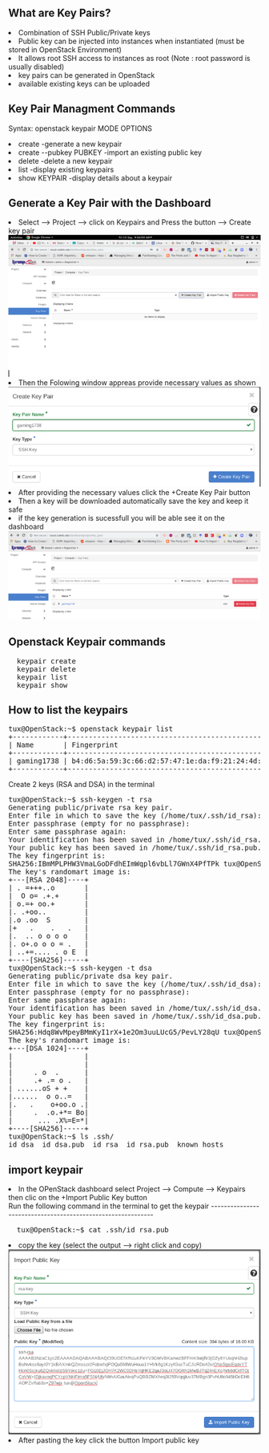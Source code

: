 What are Key Pairs?
-----------------------------------------------
<li>Combination of SSH Public/Private keys </li>
<li>Public key can be injected into instances when instantiated (must be stored in OpenStack Environment) </li>
<li>It allows root SSH access to instances as root (Note : root password is usually disabled) </li>
<li>key pairs can be generated in OpenStack</li>
<li>available existing keys can be uploaded </li>

Key Pair Managment Commands
-----------------------------------------
Syntax: openstack keypair MODE OPTIONS

<li>create -generate a new keypair </li>
<li>create --pubkey PUBKEY -import an existing public key</li>
<li>delete -delete a new keypair </li>
<li>list -display existing keypairs </li>
<li>show KEYPAIR -display details about a keypair </li>

Generate a Key Pair with the Dashboard
-----------------------------------------------
<li> Select --> Project --> click on Keypairs and Press the button --> Create key pair</li>
<img src='https://github.com/blrk/OpenStack-labs.io/blob/master/Screenshot%20from%202019-09-13%2009-36-09.png'>
<li>Then the Folowing window appreas provide necessary values as shown </li>
<img src='https://github.com/blrk/OpenStack-labs.io/blob/master/Screenshot_2019-09-13_09-54-47.png'>
<li> After providing the necessary values click the +Create Key Pair button </li>
<li>Then a key will be downloaded automatically save the key and keep it safe </li>
<li> if the key generation is sucessfull you will be able see it on the dashboard </li>
<img src='https://github.com/blrk/OpenStack-labs.io/blob/master/Screenshot_2019-09-13_10-03-13.png'>

Openstack Keypair commands
---------------------------------
<pre>
  keypair create
  keypair delete
  keypair list
  keypair show
</pre>

How to list the keypairs
-------------------------------
<pre>
tux@OpenStack:~$ openstack keypair list
+------------+-------------------------------------------------+
| Name       | Fingerprint                                     |
+------------+-------------------------------------------------+
| gaming1738 | b4:d6:5a:59:3c:66:d2:57:47:1e:da:f9:21:24:4d:d3 |
+------------+-------------------------------------------------+
</pre>

Create 2 keys (RSA and DSA) in the terminal
<pre>
tux@OpenStack:~$ ssh-keygen -t rsa
Generating public/private rsa key pair.
Enter file in which to save the key (/home/tux/.ssh/id_rsa): 
Enter passphrase (empty for no passphrase): 
Enter same passphrase again: 
Your identification has been saved in /home/tux/.ssh/id_rsa.
Your public key has been saved in /home/tux/.ssh/id_rsa.pub.
The key fingerprint is:
SHA256:IBmMPLPHW3VmaLGoDFdhEImWqpl6vbLl7GWnX4PfTPk tux@OpenStack
The key's randomart image is:
+---[RSA 2048]----+
| . =+++..o       |
|  O o= .+.+      |
| o.=+ oo.+       |
|. .+oo..         |
|.o .oo  S        |
|+   .    .   .   |
|.  .. o o o o    |
|. o+.o o o = .   |
| ..+=.... . o E  |
+----[SHA256]-----+
tux@OpenStack:~$ ssh-keygen -t dsa
Generating public/private dsa key pair.
Enter file in which to save the key (/home/tux/.ssh/id_dsa): 
Enter passphrase (empty for no passphrase): 
Enter same passphrase again: 
Your identification has been saved in /home/tux/.ssh/id_dsa.
Your public key has been saved in /home/tux/.ssh/id_dsa.pub.
The key fingerprint is:
SHA256:Hdq8WvMpeyBMmKyI1rX+1e2Om3uuLUcG5/PevLY28qU tux@OpenStack
The key's randomart image is:
+---[DSA 1024]----+
|                 |
|                 |
|     . o  .      |
|     .+ .= o .   |
| ......oS + +    |
|......  o o..=   |
|.   .    o+oo.o .|
|     .  .o.+*= Bo|
|      ... .X%=E=*|
+----[SHA256]-----+
tux@OpenStack:~$ ls .ssh/
id_dsa  id_dsa.pub  id_rsa  id_rsa.pub  known_hosts
</pre>

import keypair 
------------------
<li>In the OPenStack dashboard select Project --> Compute --> Keypairs then clic on the +Import Public Key button</li>
Run the following command in the terminal to get the keypair
------------------------------------------------------------
<pre>
  tux@OpenStack:~$ cat .ssh/id_rsa.pub
</pre>
<li> copy the key (select the output --> right click and copy) </li>
<img src='https://github.com/blrk/OpenStack-labs.io/blob/master/Screenshot_2019-09-14_16-02-28.png'>
<li> After pasting the key click the button Import public key</li>
